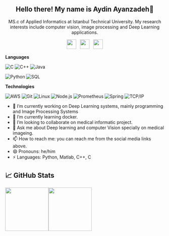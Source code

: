 


<h2 align="center">Hello there! My name is Aydin Ayanzadeh👋</h2>
<p align="center">MS.c of Applied Informatics at Istanbul Technical University. My research interests include computer vision, image processing and Deep Learning applications.</p>

<p align='center'>
<a href="https://twitter.com/aydin_ayanzadeh"><img height="30" src="https://github.com/stephenajulu/WaylonWalker/blob/main/icon/twitter.png?raw=true"></a>&nbsp;&nbsp;
<a href="https://www.instagram.com/aydin_ayanzadeh/"><img height="30" src="https://github.com/stephenajulu/WaylonWalker/blob/main/icon/instagram.jpg?raw=true"></a>&nbsp;&nbsp;
<a href="https://www.linkedin.com/in/ayanzadeh93/"><img height="30" src="https://github.com/stephenajulu/WaylonWalker/blob/main/icon/linkedin.png?raw=true"></a>
</p>

**Languages**

![C](https://img.shields.io/badge/-C-000?&logo=C)
![C++](https://img.shields.io/badge/-C++-000?&logo=c%2b%2b&logoColor=00599C)
![Java](https://img.shields.io/badge/-Java-000?&logo=Java&logoColor=007396)

![Python](https://img.shields.io/badge/-Python-000?&logo=python)
![SQL](https://img.shields.io/badge/-SQL-000?&logo=MySQL)


**Technologies**

![AWS](https://img.shields.io/badge/-AWS-000?&logo=Amazon-AWS&logoColor=FF9900)
![Git](https://img.shields.io/badge/-Git-000?&logo=git)
![Linux](https://img.shields.io/badge/-Linux-000?&logo=linux)
![Node.js](https://img.shields.io/badge/-Node.js-000?&logo=node.js)
![Prometheus](https://img.shields.io/badge/-Prometheus-000?&logo=Prometheus)
![Spring](https://img.shields.io/badge/-Spring-000?&logo=Spring)
![TCP/IP](https://img.shields.io/badge/-TCP/IP-000?&logo=Cisco)
<!-- wi*quL3fcV -->


- 🔭 I’m currently working on Deep Learning systems, mainly programming and Image Processing Systems
- 🌱 I’m currently learning docker.
- 👯 I’m looking to collaborate on medical informatic project.
- 💬 Ask me about Deep learning and computer Vision specially on medical imageing.
- 📫 How to reach me: you can reach me from the social media links above.
- 😄 Pronouns: he/him
- ⚡ Languages: Python, Matlab, C++, C

## &#x1f4c8; GitHub Stats

<a href="#"><img align="" height="137px" src="https://github-readme-stats.vercel.app/api?username=Ayanzadeh93&hide_title=true&hide_border=true&show_icons=true&include_all_commits=true&line_height=21&bg_color=0,EC6C6C,FFD479,FFFC79,73FA79&theme=graywhite" /><!-- wi*quL3fcV --><img align="" height="137px" src="https://github-readme-stats.vercel.app/api/top-langs/?username=Ayanzadeh93&hide_title=true&hide_border=true&layout=compact&bg_color=0,73FA79,73FDFF,D783FF&theme=graywhite" /></a>


<!-- links to social media icons -->

<!-- icons with padding -->

[1.1]: http://i.imgur.com/tXSoThF.png (twitter icon with padding)
[2.1]: http://i.imgur.com/0o48UoR.png (github icon with padding)

<!-- icons without padding -->

[1.2]: http://i.imgur.com/wWzX9uB.png (twitter icon without padding)
[2.2]: http://i.imgur.com/9I6NRUm.png (github icon without padding)
[3.2]: https://raw.githubusercontent.com/MartinHeinz/MartinHeinz/master/linkedin-3-16.png (LinkedIn icon without padding)


<!-- links to your social media accounts -->

[1]: https://twitter.com/Martin_Heinz_
[2]: https://github.com/MartinHeinz
[3]: https://www.linkedin.com/in/heinz-martin/


<!-- Resources -->
<!-- Icons: https://simpleicons.org/ -->
<!-- GitHub Stats: https://github.com/anuraghazra/github-readme-stats -->
<!-- Emojis: https://emojipedia.org/emoji/ -->
<!-- HTML Emojis: https://www.fileformat.info/index.htm -->
<!-- Shields: https://shields.io/ -->
<!-- Awesome GitHub Profile README: https://github.com/abhisheknaiidu/awesome-github-profile-readme -->

<!--
**Ayanzadeh93/Ayanzadeh93** is a ✨ _special_ ✨ repository because its `README.md` (this file) appears on your GitHub profile.

Here are some ideas to get you started:

- 🔭 I’m currently working on ...
- 🌱 I’m currently learning ...
- 👯 I’m looking to collaborate on ...
- 🤔 I’m looking for help with ...
- 💬 Ask me about ...
- 📫 How to reach me: ...
- 😄 Pronouns: ...
- ⚡ Fun fact: ...
-->

